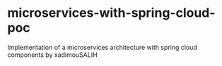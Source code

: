 # microservices-with-spring-cloud-poc
Implementation of a microservices architecture with spring cloud components by xadimouSALIH
